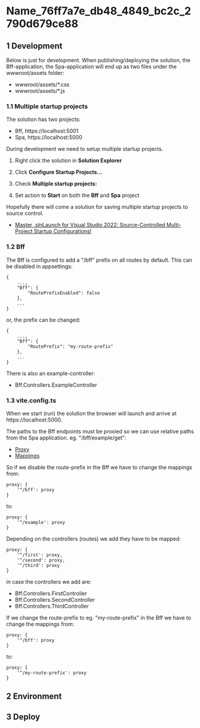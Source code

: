 # Name_76ff7a7e_db48_4849_bc2c_2790d679ce88

## 1 Development

Below is just for development. When publishing/deploying the solution, the Bff-application, the Spa-application will end up as two files under the wwwroot/assets folder:

- wwwroot/assets/*.css
- wwwroot/assets/*.js

### 1.1 Multiple startup projects

The solution has two projects:

- Bff, https://localhost:5001
- Spa, https://localhost:5000

During development we need to setup multiple startup projects.

1. Right click the solution in **Solution Explorer**

2. Click **Configure Startup Projects...**

3. Check **Multiple startup projects:**

4. Set action to **Start** on both the **Bff** and **Spa** project

Hopefully there will come a solution for saving multiple startup projects to source control.

- [Master .slnLaunch for Visual Studio 2022: Source-Controlled Multi-Project Startup Configurations!](https://www.youtube.com/watch?v=XJvIX4rCWCk)

### 1.2 Bff

The Bff is configured to add a "/bff" prefix on all routes by default. This can be disabled in appsettings:

	{
		...,
		"Bff": {
			"RoutePrefixEnabled": false
		},
		...
	}

or, the prefix can be changed:


	{
		...,
		"Bff": {
			"RoutePrefix": "my-route-prefix"
		},
		...
	}

There is also an example-controller:

- Bff.Controllers.ExampleController

### 1.3 vite.config.ts

When we start (run) the solution the browser will launch and arrive at https://localhost:5000.

The paths to the Bff endpoints must be proxied so we can use relative paths from the Spa application. eg. "/bff/example/get":

- [Proxy](/Source/Spa/vite.config.ts#39)
- [Mappings](/Source/Spa/vite.config.ts#58)

So if we disable the route-prefix in the Bff we have to change the mappings from:

	proxy: {
		'^/bff': proxy
	}

to:

	proxy: {
		'^/example': proxy
	}

Depending on the controllers (routes) we add they have to be mapped:

	proxy: {
		'^/first': proxy,
		'^/second': proxy,
		'^/third': proxy
	}

in case the controllers we add are:

- Bff.Controllers.FirstController
- Bff.Controllers.SecondController
- Bff.Controllers.ThirdController

If we change the route-prefix to eg. "my-route-prefix" in the Bff we have to change the mappings from:

	proxy: {
		'^/bff': proxy
	}

to:

	proxy: {
		'^/my-route-prefix': proxy
	}

## 2 Environment

## 3 Deploy